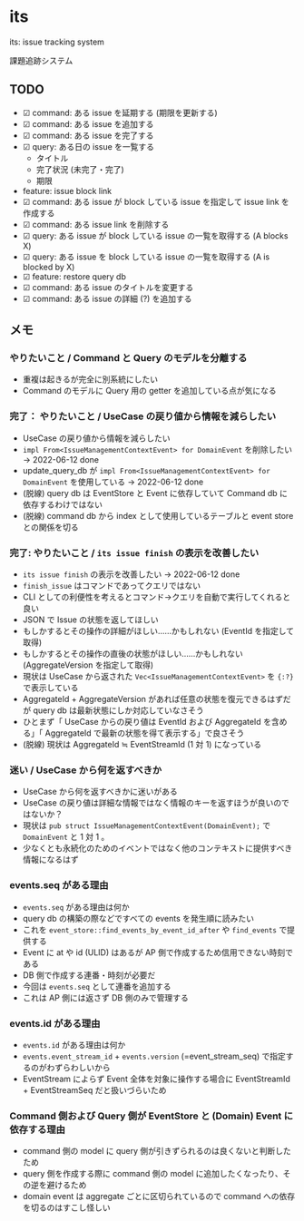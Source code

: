 # its

its: issue tracking system

課題追跡システム

## TODO

- ☑ command: ある issue を延期する (期限を更新する)
- ☑ command: ある issue を追加する
- ☑ command: ある issue を完了する
- ☑ query: ある日の issue を一覧する
  - タイトル
  - 完了状況 (未完了・完了)
  - 期限
- feature: issue block link
- ☑ command: ある issue が block している issue を指定して issue link を作成する
- ☑ command: ある issue link を削除する
- ☑ query: ある issue が block している issue の一覧を取得する (A blocks X)
- ☑ query: ある issue を block している issue の一覧を取得する (A is blocked by X)
- ☑ feature: restore query db
- ☑ command: ある issue のタイトルを変更する
- ☑ command: ある issue の詳細 (?) を追加する

## メモ

### やりたいこと / Command と Query のモデルを分離する

- 重複は起きるが完全に別系統にしたい
- Command のモデルに Query 用の getter を追加している点が気になる

### 完了： やりたいこと / UseCase の戻り値から情報を減らしたい

- UseCase の戻り値から情報を減らしたい
- `impl From<IssueManagementContextEvent> for DomainEvent` を削除したい
  → 2022-06-12 done
- update_query_db が `impl From<IssueManagementContextEvent> for DomainEvent` を使用している
  → 2022-06-12 done
- (脱線) query db は EventStore と Event に依存していて Command db に依存するわけではない
- (脱線) command db から index として使用しているテーブルと event store との関係を切る

### 完了: やりたいこと / `its issue finish` の表示を改善したい

- `its issue finish` の表示を改善したい
  → 2022-06-12 done
- `finish_issue` はコマンドであってクエリではない
- CLI としての利便性を考えるとコマンド→クエリを自動で実行してくれると良い
- JSON で Issue の状態を返してほしい
- もしかするとその操作の詳細がほしい……かもしれない (EventId を指定して取得)
- もしかするとその操作の直後の状態がほしい……かもしれない (AggregateVersion を指定して取得)
- 現状は UseCase から返された `Vec<IssueManagementContextEvent>` を `{:?}` で表示している
- AggregateId + AggregateVersion があれば任意の状態を復元できるはずだが query db は最新状態にしか対応していなさそう
- ひとまず「 UseCase からの戻り値は EventId および AggregateId を含める」「 AggregateId で最新の状態を得て表示する」で良さそう
- (脱線) 現状は AggregateId ≒ EventStreamId (1 対 1) になっている

### 迷い / UseCase から何を返すべきか

- UseCase から何を返すべきかに迷いがある
- UseCase の戻り値は詳細な情報ではなく情報のキーを返すほうが良いのではないか？
- 現状は `pub struct IssueManagementContextEvent(DomainEvent);` で `DomainEvent` と 1 対 1 。
- 少なくとも永続化のためのイベントではなく他のコンテキストに提供すべき情報になるはず

### events.seq がある理由

- `events.seq` がある理由は何か
- query db の構築の際などですべての events を発生順に読みたい
- これを `event_store::find_events_by_event_id_after` や `find_events` で提供する
- Event に at や id (ULID) はあるが AP 側で作成するため信用できない時刻である
- DB 側で作成する連番・時刻が必要だ
- 今回は `events.seq` として連番を追加する
- これは AP 側には返さず DB 側のみで管理する

### events.id がある理由

- `events.id` がある理由は何か
- `events.event_stream_id` + `events.version` (=event_stream_seq) で指定するのがわずらわしいから
- EventStream によらず Event 全体を対象に操作する場合に EventStreamId + EventStreamSeq だと扱いづらいため

### Command 側および Query 側が EventStore と (Domain) Event に依存する理由

- command 側の model に query 側が引きずられるのは良くないと判断したため
- query 側を作成する際に command 側の model に追加したくなったり、その逆を避けるため
- domain event は aggregate ごとに区切られているので command への依存を切るのはすこし怪しい
